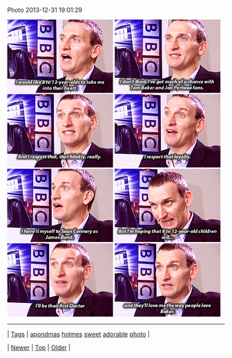 <!--
title: Photo 2013-12-31 19
date: 2020-06-28T15:27:00.214Z
tags: apondmas, holmes, sweet, adorable, photo
-->


Photo 2013-12-31 19:01:29

![](71771272623-0.gif)
![](71771272623-1.gif)
![](71771272623-2.gif)
![](71771272623-3.gif)
![](71771272623-4.gif)
![](71771272623-5.gif)
![](71771272623-6.gif)
![](71771272623-7.gif)

<!--BOTTOM-POST-NAVIGATION-->
---

| [Tags](tags.md) | [apondmas](tag-apondmas.md) [holmes](tag-holmes.md) [sweet](tag-sweet.md) [adorable](tag-adorable.md) [photo](tag-photo.md) |

| [Newer](71771115677.md) | [Top](index.md) | [Older](71789491629.md) |